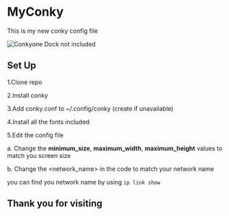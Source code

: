 # MyConky
This is my new conky config file

![Conkyone](https://user-images.githubusercontent.com/88662373/128711092-239cbbac-bcf2-4d52-aac9-4cdc7dbd17c8.png)
Dock not included

## **Set Up**

1.Clone repo 

2.Install conky

3.Add conky.conf to ~/.config/conky (create if unavailable)

4.Install all the fonts included

5.Edit the config file
  
  a. Change the **minimum_size**, **maximum_width**, **maximum_height** values to match you screen size
  
  b. Change the <network_name> in the code to match your network name
  
  you can find you network name by using `ip link show`

## Thank you for visiting
